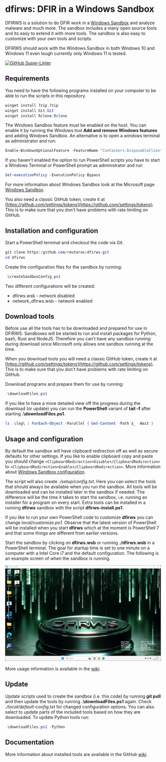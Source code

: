 # dfirws: DFIR in a Windows Sandbox

DFIRWS is a solution to do DFIR work in a [Windows Sandbox][wsa] and analyze malware and much more. The sandbox includes a many open source tools and its easy to extend it with more tools. The sandbox is also easy to customize with your own tools and scripts.

DFIRWS should work with the Windows Sandbox in both Windows 10 and Windows 11 even tough currently only Windows 11 is tested.

[![GitHub Super-Linter](https://github.com/reuteras/dfirws/actions/workflows/linter.yml/badge.svg)](https://github.com/marketplace/actions/super-linter)

## Requirements

You need to have the following programs installed on your computer to be able to run the scripts in this repository.

```PowerShell
winget install 7zip.7zip
winget install Git.Git
winget install Rclone.Rclone
```

The Windows Sandbox feature must be enabled on the host. You can enable it by running the Windows tool **Add and remove Windows features** and adding Windows Sandbox. An alternative is to open a windows terminal as administrator and run:

```PowerShell
Enable-WindowsOptionalFeature -FeatureName "Containers-DisposableClientVM" -All -Online
```

If you haven't enabled the option to run PowerShell scripts you have to start a Windows Terminal or PowerShell prompt as administrator and run

```PowerShell
Set-executionPolicy -ExecutionPolicy Bypass
```

For more information about Windows Sandbox look at the Microsoft page [Windows Sandbox][wsa].

You also need a classic GitHub token, create it at [https://github.com/settings/tokens](https://github.com/settings/tokens). This is to make sure that you don't have problems with rate limiting on GitHub.

## Installation and configuration

Start a PowerShell terminal and checkout the code via Git.

```PowerShell
git clone https:/github.com/reuteras/dfirws.git
cd dfirws
```

Create the configuration files for the sandbox by running:

```PowerShell
.\createSandboxConfig.ps1
```

Two different configurations will be created:

- dfirws.wsb - network disabled
- network_dfirws.wsb - network enabled

## Download tools

Before use all the tools has to be downloaded and prepared for use in DFIRWS. Sandboxes will be started to run and install packages for Python, bash, Rust and NodeJS. Therefore you can't have any sandbox running during download since Microsoft only allows one sandbox running at the time.

When you download tools you will need a classic GitHub token, create it at [https://github.com/settings/tokens](https://github.com/settings/tokens). This is to make sure that you don't have problems with rate limiting on GitHub.

Download programs and prepare them for use by running:

```PowerShell
.\downloadFiles.ps1
```

If you like to have a more detailed view off the progress during the download (or update) you can run the **PowerShell** variant of **tail -f** after starting **.\downloadFiles.ps1**.

```PowerShell
ls .\log\ | ForEach-Object -Parallel { Get-Content -Path $_ -Wait }
```

## Usage and configuration

By default the sandbox will have clipboard redirection off as well as secure defaults for other settings. If you like to enable clipboard copy and paste you should change `<ClipboardRedirection>Disable</ClipboardRedirection>` to `<ClipboardRedirection>Enable</ClipboardRedirection>`. More information about [Windows Sandbox configuration][wsc].

The script will also create *./setup/config.txt*. Here you can select the tools that should always be available when you run the sandbox. All tools will be downloaded and can be installed later in the sandbox if needed. The difference will be the time it takes to start the sandbox, i.e. running an installer for a program on every start.
Extra tools can be installed in a running **dfirws** sandbox with the script **dfirws-install.ps1**.

If you like to run your own PowerShell code to customize **dfirws** you can change *local/customize.ps1*. Observe that the latest version of PowerShell will be installed when you start **dfirws** which at the moment is PowerShell 7 and that some things are different from earlier versions.

Start the sandbox by clicking on **dfirws.wsb** or running **./dfirws.wsb** in a PowerShell terminal. The goal for startup time is set to one minute on a computer with a Intel Core i7 and the default configuration. The following is an example screen of when the sandbox is running.

![Screen when installation is done](./resources/images/screen.png)

More usage information is available in the [wiki](https://github.com/reuteras/dfirws/wiki).

## Update

Update scripts used to create the sandbox (i.e. this code) by running **git pull** and then update the tools by running **.\downloadFiles.ps1** again. Check *./local/default-config.txt* for changed configuration options. You can also select to update parts of the included tools based on how they are downloaded. To update Python tools run:

```PowerShell
.\downloadFiles.ps1 -Python
```

## Documentation

More information about installed tools are available in the GitHub [wiki][wid].

  [wid]: https://github.com/reuteras/dfirws/wiki/Documentation
  [wsa]: https://learn.microsoft.com/en-us/windows/security/threat-protection/windows-sandbox/windows-sandbox-overview
  [wsc]: https://learn.microsoft.com/en-us/windows/security/threat-protection/windows-sandbox/windows-sandbox-configure-using-wsb-file
